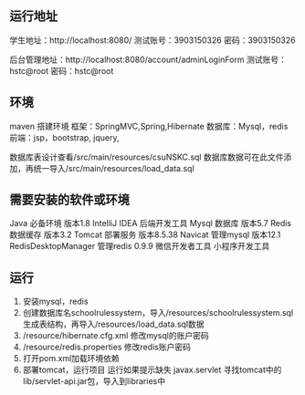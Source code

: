 
## 运行地址
学生地址：http://localhost:8080/
测试账号：3903150326    密码：3903150326

后台管理地址：http://localhost:8080/account/adminLoginForm
测试账号：hstc@root    密码：hstc@root

## 环境
maven 搭建环境
框架：SpringMVC,Spring,Hibernate
数据库：Mysql，redis
前端：jsp，bootstrap, jquery,

数据库表设计查看/src/main/resources/csuNSKC.sql
数据库数据可在此文件添加，再统一导入/src/main/resources/load_data.sql


## 需要安装的软件或环境
Java                必备环境 版本1.8
IntelliJ IDEA       后端开发工具
Mysql               数据库 版本5.7
Redis               数据缓存 版本3.2
Tomcat              部署服务 版本8.5.38
Navicat             管理mysql 版本12.1
RedisDesktopManager 管理redis 0.9.9
微信开发者工具         小程序开发工具

## 运行
1. 安装mysql，redis
2. 创建数据库名schoolrulessystem，导入/resources/schoolrulessystem.sql生成表结构，再导入/resources/load_data.sql数据
3. /resource/hibernate.cfg.xml 修改mysql的账户密码
4. /resource/redis.properties 修改redis账户密码
5. 打开pom.xml加载环境依赖
6. 部署tomcat，运行项目
运行如果提示缺失 javax.servlet 寻找tomcat中的lib/servlet-api.jar包，导入到libraries中


